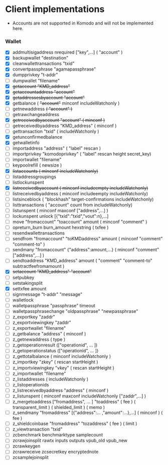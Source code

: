 # Client implementations

- Accounts are not supported in Komodo and will not be implemented here.

### Wallet

- [x]   addmultisigaddress nrequired ["key",...] ( "account" )
- [x]   backupwallet "destination"
- [x]   cleanwallettransactions "txid"
- [x]   convertpassphrase "agamapassphrase"
- [x]   dumpprivkey "t-addr"
- [ ]   dumpwallet "filename"
- [x]   ~~getaccount "KMD_address"~~
- [x]   ~~getaccountaddress "account"~~
- [x]   ~~getaddressesbyaccount "account"~~
- [x]   getbalance ( ~~"account"~~ minconf includeWatchonly )
- [ ]   getnewaddress ~~( "account" )~~
- [ ]   getrawchangeaddress
- [x]   ~~getreceivedbyaccount "account" ( minconf )~~
- [ ]   getreceivedbyaddress "KMD_address" ( minconf )
- [ ]   gettransaction "txid" ( includeWatchonly )
- [x]   getunconfirmedbalance
- [x]   getwalletinfo
- [ ]   importaddress "address" ( "label" rescan )
- [ ]   importprivkey "komodoprivkey" ( "label" rescan height secret_key)
- [ ]   importwallet "filename"
- [ ]   keypoolrefill ( newsize )
- [x]   ~~listaccounts ( minconf includeWatchonly)~~
- [ ]   listaddressgroupings
- [ ]   listlockunspent
- [x]   ~~listreceivedbyaccount ( minconf includeempty includeWatchonly)~~
- [ ]   listreceivedbyaddress ( minconf includeempty includeWatchonly)
- [ ]   listsinceblock ( "blockhash" target-confirmations includeWatchonly)
- [ ]   listtransactions ( "account" count from includeWatchonly)
- [ ]   listunspent ( minconf maxconf  ["address",...] )
- [ ]   lockunspent unlock [{"txid":"txid","vout":n},...]
- [ ]   move "fromaccount" "toaccount" amount ( minconf "comment" )
- [ ]   opreturn_burn burn_amount hexstring ( txfee )
- [ ]   resendwallettransactions
- [ ]   sendfrom "fromaccount" "toKMDaddress" amount ( minconf "comment" "comment-to" )
- [ ]   sendmany "fromaccount" {"address":amount,...} ( minconf "comment" ["address",...] )
- [ ]   sendtoaddress "KMD_address" amount ( "comment" "comment-to" subtractfeefromamount )
- [x]   ~~setaccount "KMD_address" "account"~~
- [ ]   setpubkey
- [ ]   setstakingsplit
- [x]   settxfee amount
- [ ]   signmessage "t-addr" "message"
- [ ]   walletlock
- [ ]   walletpassphrase "passphrase" timeout
- [ ]   walletpassphrasechange "oldpassphrase" "newpassphrase"
- [ ]   z_exportkey "zaddr"
- [ ]   z_exportviewingkey "zaddr"
- [ ]   z_exportwallet "filename"
- [ ]   z_getbalance "address" ( minconf )
- [ ]   z_getnewaddress ( type )
- [ ]   z_getoperationresult (["operationid", ... ]) 
- [ ]   z_getoperationstatus (["operationid", ... ]) 
- [ ]   z_gettotalbalance ( minconf includeWatchonly )
- [ ]   z_importkey "zkey" ( rescan startHeight )
- [ ]   z_importviewingkey "vkey" ( rescan startHeight )
- [ ]   z_importwallet "filename"
- [ ]   z_listaddresses ( includeWatchonly )
- [ ]   z_listoperationids
- [ ]   z_listreceivedbyaddress "address" ( minconf )
- [ ]   z_listunspent ( minconf maxconf includeWatchonly ["zaddr",...] )
- [ ]   z_mergetoaddress ["fromaddress", ... ] "toaddress" ( fee ) ( transparent_limit ) ( shielded_limit ) ( memo )
- [ ]   z_sendmany "fromaddress" [{"address":... ,"amount":...},...] ( minconf ) ( fee )
- [ ]   z_shieldcoinbase "fromaddress" "tozaddress" ( fee ) ( limit )
- [ ]   z_viewtransaction "txid"
- [ ]   zcbenchmark benchmarktype samplecount
- [ ]   zcrawjoinsplit rawtx inputs outputs vpub_old vpub_new
- [ ]   zcrawkeygen
- [ ]   zcrawreceive zcsecretkey encryptednote
- [ ]   zcsamplejoinsplit